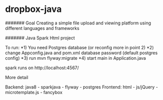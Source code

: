 # dropbox-java

####### Goal
Creating a simple file upload and viewing platform using different languages and frameworks

####### Java Spark Html project

To run:
*1) You need Postgres database (or reconfig more in point 2)
*2) change Appconfig.java and pom.xml database password (default postgres config)
*3) run mvn flyway:migrate
*4) start main in Application.java

spark runs on http://localhost:4567/


More detail

Backend: java8 - sparkjava - flyway - postgres
Frontend: html - js/jQuery - microtemplate.js - fancybox
